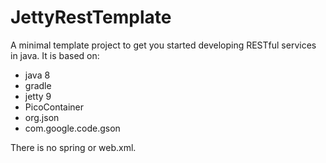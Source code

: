 JettyRestTemplate
=================

A minimal template project to get you started developing RESTful services in java. It is based on:

* java 8
* gradle
* jetty 9
* PicoContainer
* org.json
* com.google.code.gson

There is no spring or web.xml.
